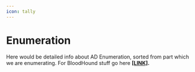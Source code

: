```yaml
---
icon: tally
---
```


# Enumeration

Here would be detailed info about AD Enumeration, sorted from part which we are enumerating. For BloodHound stuff go here [**\[LINK\]**](https://venator17.gitbook.io/bibliotheque/active-directory/tools/bloodhound)**.**
